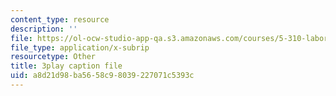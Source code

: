 ```yaml
---
content_type: resource
description: ''
file: https://ol-ocw-studio-app-qa.s3.amazonaws.com/courses/5-310-laboratory-chemistry-fall-2019/a8d21d98ba5658c98039227071c5393c_l1hMkDTg2lg.vtt
file_type: application/x-subrip
resourcetype: Other
title: 3play caption file
uid: a8d21d98-ba56-58c9-8039-227071c5393c
---
```


